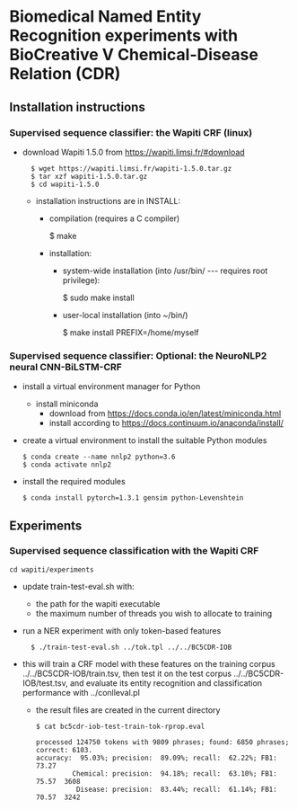 # Biomedical Named Entity Recognition experiments with BioCreative V Chemical-Disease Relation (CDR)

## Installation instructions

### Supervised sequence classifier: the Wapiti CRF (linux)

- download Wapiti 1.5.0 from https://wapiti.limsi.fr/#download

        $ wget https://wapiti.limsi.fr/wapiti-1.5.0.tar.gz
        $ tar xzf wapiti-1.5.0.tar.gz
        $ cd wapiti-1.5.0

  - installation instructions are in INSTALL:
    - compilation (requires a C compiler)

        $ make

    - installation:
      - system-wide installation (into /usr/bin/ --- requires root privilege):

        $ sudo make install

      - user-local installation (into ~/bin/)

        $ make install PREFIX=/home/myself

### Supervised sequence classifier: Optional: the NeuroNLP2 neural CNN-BiLSTM-CRF

  - install a virtual environment manager for Python
    - install miniconda
      - download from https://docs.conda.io/en/latest/miniconda.html
      - install according to https://docs.continuum.io/anaconda/install/
  - create a virtual environment to install the suitable Python modules

        $ conda create --name nnlp2 python=3.6
        $ conda activate nnlp2

  - install the required modules

        $ conda install pytorch=1.3.1 gensim python-Levenshtein

## Experiments

### Supervised sequence classification with the Wapiti CRF

    cd wapiti/experiments

- update train-test-eval.sh with:
  - the path for the wapiti executable
  - the maximum number of threads you wish to allocate to training
- run a NER experiment with only token-based features

        $ ./train-test-eval.sh ../tok.tpl ../../BC5CDR-IOB

- this will train a CRF model with these features on the training corpus ../../BC5CDR-IOB/train.tsv, then test it on the test corpus ../../BC5CDR-IOB/test.tsv, and evaluate its entity recognition and classification performance with ../conlleval.pl
  - the result files are created in the current directory

        $ cat bc5cdr-iob-test-train-tok-rprop.eval

        processed 124750 tokens with 9809 phrases; found: 6850 phrases; correct: 6103.
        accuracy:  95.03%; precision:  89.09%; recall:  62.22%; FB1:  73.27
                 Chemical: precision:  94.18%; recall:  63.10%; FB1:  75.57  3608
                  Disease: precision:  83.44%; recall:  61.14%; FB1:  70.57  3242
